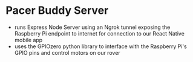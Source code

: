 # Pacer Buddy Server

- runs Express Node Server using an Ngrok tunnel exposing the Raspberry Pi endpoint to internet for connection to our React Native mobile app
- uses the GPIOzero python library to interface with the Raspberry Pi's GPIO pins and control motors on our rover
